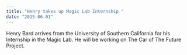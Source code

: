```yaml
---
title: "Henry takes up Magic Lab Internship "
date: "2015-06-01"
---
```

Henry Bard arrives from the University of Southern California for his Internship in the Magic Lab. He will be working on The Car of The Future Project.